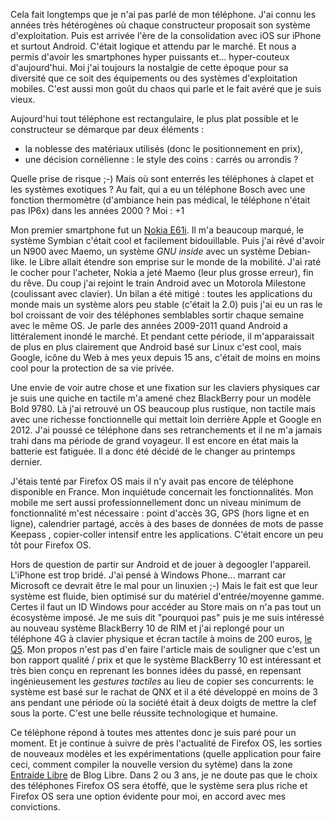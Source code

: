 <!-- title: Au fait... mon téléphone -->
<!-- category: Humeur Mobilité -->
<!-- tag: planet -->

Cela fait longtemps que je n'ai pas parlé de mon téléphone.<!-- more --> J'ai connu les
années très hétérogènes où chaque constructeur proposait son système
d'exploitation.  Puis est arrivée l'ère de la consolidation avec iOS sur iPhone
et surtout Android. C'était logique et attendu par le marché. Et nous a permis
d'avoir les smartphones hyper puissants et... hyper-couteux d'aujourd'hui. Moi
j'ai toujours la nostalgie de cette époque pour sa diversité que ce soit des
équipements ou des systèmes d'exploitation mobiles.  C'est aussi mon goût du
chaos qui parle et le fait avéré que je suis vieux.

Aujourd'hui tout téléphone est rectangulaire, le plus plat possible et le constructeur se
démarque par deux éléments :

-    la noblesse des matériaux utilisés (donc le positionnement en prix),
-    une décision cornélienne : le style des coins : carrés ou arrondis ?

Quelle prise de risque ;-) Mais où sont enterrés les téléphones à clapet et les
systèmes exotiques ? Au fait, qui a eu un téléphone Bosch avec une fonction
thermomètre (d'ambiance hein pas médical, le téléphone n'était pas IP6x) dans
les années 2000 ? Moi : +1

Mon premier smartphone fut un [Nokia
E61i](http://fr.wikipedia.org/wiki/Nokia_E61i). Il m'a beaucoup marqué, le
système Symbian c'était cool et facilement bidouillable. Puis j'ai rêvé d'avoir
un N900 avec Maemo, un système *GNU inside* avec un système Debian-like. le
Libre allait étendre son emprise sur le monde de la mobilité. J'ai raté le
cocher pour l'acheter, Nokia a jeté Maemo (leur plus grosse erreur), fin du
rêve. Du coup  j'ai rejoint le train Android avec un Motorola Milestone
(coulissant avec clavier). Un bilan a été mitigé : toutes les applications du
monde mais un système alors peu stable (c'était la 2.0) puis j'ai eu un ras le
bol croissant de voir des téléphones semblables sortir chaque semaine avec le
même OS. Je parle des années 2009-2011 quand Android a littéralement inondé le
marché. Et pendant cette période, il m'apparaissait de plus en plus clairement
que Android basé sur Linux c'est cool, mais Google, icône du Web à mes yeux
depuis 15 ans, c'était de moins en moins cool pour la protection de sa vie
privée.

Une envie de voir autre chose et une fixation sur  les claviers physiques car
je suis une quiche en tactile m'a amené chez BlackBerry pour un modèle Bold
9780. Là j'ai retrouvé un OS beaucoup plus rustique, non tactile mais avec
une richesse fonctionnelle qui mettait loin derrière Apple et Google en 2012.
J'ai poussé ce téléphone dans ses retranchements et il ne m'a jamais trahi dans
ma période de grand voyageur. Il est encore en état mais la batterie est
fatiguée. Il a donc été décidé de le changer au printemps dernier.

J'étais tenté par Firefox OS mais il n'y avait pas encore de téléphone
disponible en France. Mon inquiétude concernait les fonctionnalités. Mon mobile
me sert aussi professionnellement donc un niveau minimum de fonctionnalité
m'est nécessaire : point d'accès 3G, GPS (hors ligne et en ligne), calendrier
partagé, accès à des bases de données de mots de passe Keepass , copier-coller
intensif entre les applications. C'était encore un peu tôt pour Firefox OS.

Hors de question de partir sur Android et de jouer à degoogler l'appareil.
L'iPhone est trop bridé. J'ai pensé à Windows Phone... marrant car Microsoft ce
devrait être le mal pour un linuxien ;-) Mais le fait est que leur système est
fluide, bien optimisé sur du matériel d'entrée/moyenne gamme. Certes il faut un
ID Windows pour accéder au Store mais on n'a pas tout un écosystème imposé. Je
me suis dit "pourquoi pas" puis je me suis intéressé au nouveau système
BlackBerry 10 de RIM et j'ai replongé  pour un téléphone 4G à clavier physique
et écran tactile à moins de 200 euros, [le
Q5](http://en.wikipedia.org/wiki/BlackBerry_Q5). Mon propos n'est pas d'en
faire l'article mais de souligner que c'est un bon rapport qualité / prix et
que le système BlackBerry 10 est intéressant et très bien conçu en reprenant
les bonnes idées du passé, en repensant ingénieusement les *gestures tactiles*
au lieu de copier ses concurrents: le système est basé sur le rachat de QNX
et il a été développé en moins de 3 ans pendant une période où la société était
à deux doigts de mettre la clef sous la porte. C'est une belle réussite
technologique et humaine.

Ce téléphone répond à toutes mes attentes donc je suis paré pour un moment. Et
je continue à suivre de près l'actualité de Firefox OS, les sorties de nouveaux
modèles et les expérimentations (quelle application pour faire ceci, comment
compiler la nouvelle version du sytème) dans la zone [Entraide
Libre](http://www.blog-libre.org/ask/) de Blog Libre. Dans 2 ou 3 ans, je ne
doute pas que le choix des téléphones Firefox OS sera étoffé, que le système
sera plus riche et Firefox OS sera une option évidente pour moi, en accord avec
mes convictions.
